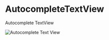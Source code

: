 # AutocompleteTextView
Autocomplete TextView

![Autocomplete Text View](https://user-images.githubusercontent.com/59989991/74002814-68c6c300-4996-11ea-8fca-00ad7fa9368c.jpeg)

